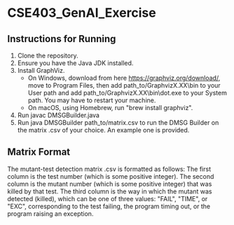 # CSE403_GenAI_Exercise

## Instructions for Running
1. Clone the repository.
2. Ensure you have the Java JDK installed.
3. Install GraphViz.
   - On Windows, download from here https://graphviz.org/download/, move to Program Files, then add path_to/GraphvizX.XX\bin to your User path and add path_to/GraphvizX.XX\bin\dot.exe to your System path. You may have to restart your machine.
   - On macOS, using Homebrew, run "brew install graphviz".
4. Run javac DMSGBuilder.java
5. Run java DMSGBuilder path_to/matrix.csv to run the DMSG Builder on the matrix .csv of your choice. An example one is provided.

## Matrix Format
The mutant-test detection matrix .csv is formatted as follows: The first column is the test number (which is some positive integer). The second column is the mutant number (which is some positive integer) that was killed by that test. The third column is the way in which the mutant was detected (killed), which can be one of three values: "FAIL", "TIME", or "EXC", corresponding to the test failing, the program timing out, or the program raising an exception.

